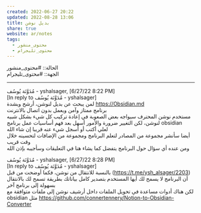 ```yaml
---  
created: 2022-06-27 20:22  
updated: 2022-08-28 13:06  
title: بديل نوشن  
share: true  
website: ar/notes  
tags:  
  - محتوى_منشور  
  - محتوى_تليجرام  
---  
```

  
  
الحالة:: #محتوى_منشور  
الجهة:: #محتوى_تليجرام  
  
---  
  
مُدَوَّنَة يُوسُف - yshalsager, [6/27/22 8:22 PM]  
[In reply to مُدَوَّنَة يُوسُف - yshalsager]  
لمن يبحث عن بديل لنوشن، أرشح وبشدة <https://Obsidian.md>  
برنامج ممتاز وآمن ويعمل بدون اتصال بالانترنت  
مستخدم نوشن المحترف سيواجه بعض الصعوبة في إعادة تركيب كل شيء بشكل شبيه لنوشن، لكن التغيير ضرورة والأمور أسهل بعد فهم أساسيات عمل برنامج obsidian  
لعلي أكتب أو أسجل شيء عنه قريبا إن شاء الله  
أيضا سأنشر مجموعة من المصادر لتعلم البرنامج ومجموعة من الإضافات لتحسينه خلال وقت قريب  
ومن عنده أي سؤال حول البرنامج يتفضل كما يشاء هنا في التعليقات وسأجيبه بإذن الله  
  
مُدَوَّنَة يُوسُف - yshalsager, [6/27/22 8:28 PM]  
[In reply to مُدَوَّنَة يُوسُف - yshalsager]  
بالنسبة للانتقال من نوشن، فكما أوضحت من قبل (<https://t.me/ysh_alsager/2203>) أن البرنامج لا يسمح لك أيها المستخدم بتصدير كامل بياناتك بطريقة تسمح لك بالانتقال بسهولة إلى برنامج آخر  
لكن هناك أدوات مساعدة في تحويل الملفات داخل أرشيف نوشن إلى ملفات متوافقة مع obsidian مثل <https://github.com/connertennery/Notion-to-Obsidian-Converter>  
